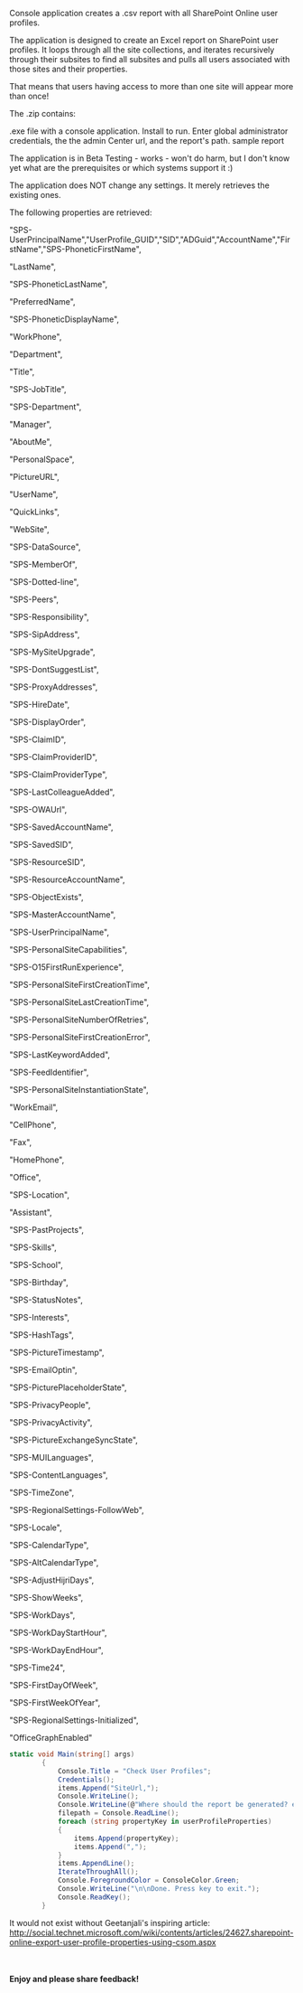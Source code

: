 Console application creates a .csv report with all SharePoint Online user profiles.

The application is designed to create an Excel report on SharePoint user profiles. It loops through all the site collections, and iterates recursively through their subsites to find all subsites and pulls all users associated with those sites and their properties.

That means that users having access to more than one site will appear more than once!

 

The .zip contains:

.exe file  with a console application. Install to run. Enter global administrator credentials, the the admin Center url, and the report's path.
sample report
 

 

The application is in Beta Testing  - works - won't do harm, but I don't know yet what are the prerequisites or which systems support it :)

The application does NOT change any settings. It merely retrieves the existing ones.

 

The following properties are retrieved:

 

 

"SPS-UserPrincipalName","UserProfile_GUID","SID","ADGuid","AccountName","FirstName","SPS-PhoneticFirstName",

  

"LastName",

  

"SPS-PhoneticLastName",

  

"PreferredName",

  

"SPS-PhoneticDisplayName",

  

"WorkPhone",

  

"Department",

  

"Title",

  

"SPS-JobTitle",

  

"SPS-Department",

  

"Manager",

  

"AboutMe",

  

"PersonalSpace",

  

"PictureURL",

  

"UserName",

  

"QuickLinks",

  

"WebSite",

  

"SPS-DataSource",

  

"SPS-MemberOf",

  

"SPS-Dotted-line",

  

"SPS-Peers",

  

"SPS-Responsibility",

  

"SPS-SipAddress",

  

"SPS-MySiteUpgrade",

  

"SPS-DontSuggestList",

  

"SPS-ProxyAddresses",

  

"SPS-HireDate",

  

"SPS-DisplayOrder",

  

"SPS-ClaimID",

  

"SPS-ClaimProviderID",

  

"SPS-ClaimProviderType",

  

"SPS-LastColleagueAdded",

  

"SPS-OWAUrl",

  

"SPS-SavedAccountName",

  

"SPS-SavedSID",

  

"SPS-ResourceSID",

  

"SPS-ResourceAccountName",

  

"SPS-ObjectExists",

  

"SPS-MasterAccountName",

  

"SPS-UserPrincipalName",

  

"SPS-PersonalSiteCapabilities",

  

"SPS-O15FirstRunExperience",

  

"SPS-PersonalSiteFirstCreationTime",

  

"SPS-PersonalSiteLastCreationTime",

  

"SPS-PersonalSiteNumberOfRetries",

  

"SPS-PersonalSiteFirstCreationError",

  

"SPS-LastKeywordAdded",

 

"SPS-FeedIdentifier",

 

"SPS-PersonalSiteInstantiationState",

 

"WorkEmail",

 

"CellPhone",

 

"Fax",

 

"HomePhone",

 

"Office",

 

"SPS-Location",

 

"Assistant",

 

"SPS-PastProjects",

 

"SPS-Skills",

 

"SPS-School",

 

"SPS-Birthday",

 

"SPS-StatusNotes",

 

"SPS-Interests",

 

"SPS-HashTags",

 

"SPS-PictureTimestamp",

 

"SPS-EmailOptin",

 

"SPS-PicturePlaceholderState",

 

"SPS-PrivacyPeople",

 

"SPS-PrivacyActivity",

 

"SPS-PictureExchangeSyncState",

 

"SPS-MUILanguages",

 

"SPS-ContentLanguages",

 

"SPS-TimeZone",

 

"SPS-RegionalSettings-FollowWeb",

 

"SPS-Locale",

 

"SPS-CalendarType",

 

"SPS-AltCalendarType",

 

"SPS-AdjustHijriDays",

 

"SPS-ShowWeeks",

 

"SPS-WorkDays",

 

"SPS-WorkDayStartHour",

 

"SPS-WorkDayEndHour",

 

"SPS-Time24",

 

"SPS-FirstDayOfWeek",

 

"SPS-FirstWeekOfYear",

 

"SPS-RegionalSettings-Initialized",

 

"OfficeGraphEnabled"

 

 

 

```C#
static void Main(string[] args) 
        { 
            Console.Title = "Check User Profiles"; 
            Credentials(); 
            items.Append("SiteUrl,"); 
            Console.WriteLine(); 
            Console.WriteLine(@"Where should the report be generated? e.g. C:\Users\Me\Desktop\KillPeopleWhoSaveFilesOnDesktop.csv"); 
            filepath = Console.ReadLine(); 
            foreach (string propertyKey in userProfileProperties) 
            { 
                items.Append(propertyKey); 
                items.Append(","); 
            } 
            items.AppendLine(); 
            IterateThroughAll(); 
            Console.ForegroundColor = ConsoleColor.Green; 
            Console.WriteLine("\n\nDone. Press key to exit."); 
            Console.ReadKey(); 
        }
``` 
It would not exist without Geetanjali's inspiring article: http://social.technet.microsoft.com/wiki/contents/articles/24627.sharepoint-online-export-user-profile-properties-using-csom.aspx


<br/><br/>
<b>Enjoy and please share feedback!</b>
